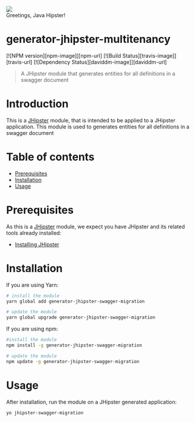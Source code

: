 <div>
    <a href="http://jhipster.github.io">
        <img src="https://github.com/sonalake/generator-jhipster-multitenancy/raw/master/images/logo-jhipster.png">
    </a>
</div>
Greetings, Java Hipster!

# generator-jhipster-multitenancy
[![NPM version][npm-image]][npm-url] [![Build Status][travis-image]][travis-url] [![Dependency Status][daviddm-image]][daviddm-url]
> A JHipster module that generates entities for all definitions in a swagger document


# Introduction

This is a [JHipster](http://jhipster.github.io/) module, that is intended to be applied to a JHipster application. This module is used to generates entities for all definitions in a swagger document

# Table of contents

* [Prerequisites](#prerequisites)
* [Installation](#installation)
* [Usage](#usage)

# Prerequisites

As this is a [JHipster](http://jhipster.github.io/) module, we expect you have JHipster and its related tools already installed:

- [Installing JHipster](https://jhipster.github.io/installation.html)

# Installation

If you are using Yarn:

```bash
# install the module
yarn global add generator-jhipster-swagger-migration

# update the module
yarn global upgrade generator-jhipster-swagger-migration
```

If you are using npm:

```bash
#install the module
npm install -g generator-jhipster-swagger-migration

# update the module
npm update -g generator-jhipster-swagger-migration
```

# Usage

After installation, run the module on a JHipster generated application:

```bash
yo jhipster-swagger-migration
```